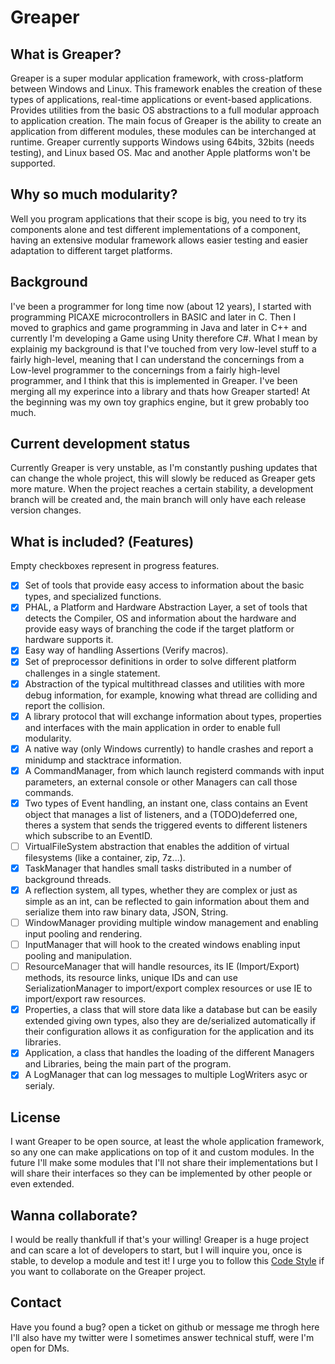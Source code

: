 # Greaper

## What is Greaper?

Greaper is a super modular application framework, with cross-platform between Windows and Linux.
This framework enables the creation of these types of applications, real-time applications or event-based applications. Provides utilities from the basic OS abstractions to a full modular approach to application creation.
The main focus of Greaper is the ability to create an application from different modules, these modules can be interchanged at runtime.
Greaper currently supports Windows using 64bits, 32bits (needs testing), and Linux based OS. Mac and another Apple platforms won't be supported.

## Why so much modularity?

Well you program applications that their scope is big, you need to try its components alone and test different implementations of a component, having an extensive modular framework allows easier testing and easier adaptation to different target platforms.

## Background

I've been a programmer for long time now (about 12 years), I started with programming PICAXE microcontrollers in BASIC and later in C. Then I moved to graphics and game programming in Java and later in C++ and currently I'm developing a Game using Unity therefore C#.
What I mean by explainig my background is that I've touched from very low-level stuff to a fairly high-level, meaning that I can understand the concernings from a Low-level programmer to the concernings from a fairly high-level programmer, and I think that this is implemented in Greaper.
I've been merging all my experince into a library and thats how Greaper started! At the beginning was my own toy graphics engine, but it grew probably too much.

## Current development status

Currently Greaper is very unstable, as I'm constantly pushing updates that can change the whole project, this will slowly be reduced as Greaper gets more mature. When the project reaches a certain stability, a development branch will be created and, the main branch will only have each release version changes.

## What is included? (Features)

Empty checkboxes represent in progress features.

* [X] Set of tools that provide easy access to information about the basic types, and specialized functions.
* [X] PHAL, a Platform and Hardware Abstraction Layer, a set of tools that detects the Compiler, OS and information about the hardware and provide easy ways of branching the code if the target platform or hardware supports it.
* [X] Easy way of handling Assertions (Verify macros).
* [X] Set of preprocessor definitions in order to solve different platform challenges in a single statement.
* [X] Abstraction of the typical multithread classes and utilities with more debug information, for example, knowing what thread are colliding and report the collision.
* [X] A library protocol that will exchange information about types, properties and interfaces with the main application in order to enable full modularity.
* [X] A native way (only Windows currently) to handle crashes and report a minidump and stacktrace information.
* [X] A CommandManager, from which launch registerd commands with input parameters, an external console or other Managers can call those commands.
* [X] Two types of Event handling, an instant one, class contains an Event object that manages a list of listeners, and a (TODO)deferred one, theres a system that sends the triggered events to different listeners which subscribe to an EventID.
* [ ] VirtualFileSystem abstraction that enables the addition of virtual filesystems (like a container, zip, 7z...).
* [X] TaskManager that handles small tasks distributed in a number of background threads.
* [X] A reflection system, all types, whether they are complex or just as simple as an int, can be reflected to gain information about them and serialize them into raw binary data, JSON, String.
* [ ] WindowManager providing multiple window management and enabling input pooling and rendering.
* [ ] InputManager that will hook to the created windows enabling input pooling and manipulation.
* [ ] ResourceManager that will handle resources, its IE (Import/Export) methods, its resource links, unique IDs and can use SerializationManager to import/export complex resources or use IE to import/export raw resources.
* [X] Properties, a class that will store data like a database but can be easily extended giving own types, also they are de/serialized automatically if their configuration allows it as configuration for the application and its libraries.
* [X] Application, a class that handles the loading of the different Managers and Libraries, being the main part of the program.
* [X] A LogManager that can log messages to multiple LogWriters asyc or serialy.

## License

I want Greaper to be open source, at least the whole application framework, so any one can make applications on top of it and custom modules.
In the future I'll make some modules that I'll not share their implementations but I will share their interfaces so they can be implemented by other people or even extended.

## Wanna collaborate?

I would be really thankfull if that's your willing! Greaper is a huge project and can scare a lot of developers to start, but I will inquire you, once is stable, to develop a module and test it!
I urge you to follow this [Code Style](CodeStyle.md) if you want to collaborate on the Greaper project.

## Contact

Have you found a bug? open a ticket on github or message me throgh here I'll also have my twitter were I sometimes answer technical stuff, were I'm open for DMs.
